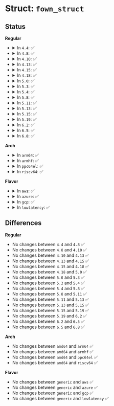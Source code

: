 # Struct: <code>fown_struct</code>

## Status
<b>Regular</b>
<ul>
<li>
<details>
<summary>In <code>4.4</code>: ✅</summary>

```c
struct fown_struct {
    rwlock_t lock;
    struct pid *pid;
    enum pid_type pid_type;
    kuid_t uid;
    kuid_t euid;
    int signum;
};
```
</details>
</li>
<li>
<details>
<summary>In <code>4.8</code>: ✅</summary>

```c
struct fown_struct {
    rwlock_t lock;
    struct pid *pid;
    enum pid_type pid_type;
    kuid_t uid;
    kuid_t euid;
    int signum;
};
```
</details>
</li>
<li>
<details>
<summary>In <code>4.10</code>: ✅</summary>

```c
struct fown_struct {
    rwlock_t lock;
    struct pid *pid;
    enum pid_type pid_type;
    kuid_t uid;
    kuid_t euid;
    int signum;
};
```
</details>
</li>
<li>
<details>
<summary>In <code>4.13</code>: ✅</summary>

```c
struct fown_struct {
    rwlock_t lock;
    struct pid *pid;
    enum pid_type pid_type;
    kuid_t uid;
    kuid_t euid;
    int signum;
};
```
</details>
</li>
<li>
<details>
<summary>In <code>4.15</code>: ✅</summary>

```c
struct fown_struct {
    rwlock_t lock;
    struct pid *pid;
    enum pid_type pid_type;
    kuid_t uid;
    kuid_t euid;
    int signum;
};
```
</details>
</li>
<li>
<details>
<summary>In <code>4.18</code>: ✅</summary>

```c
struct fown_struct {
    rwlock_t lock;
    struct pid *pid;
    enum pid_type pid_type;
    kuid_t uid;
    kuid_t euid;
    int signum;
};
```
</details>
</li>
<li>
<details>
<summary>In <code>5.0</code>: ✅</summary>

```c
struct fown_struct {
    rwlock_t lock;
    struct pid *pid;
    enum pid_type pid_type;
    kuid_t uid;
    kuid_t euid;
    int signum;
};
```
</details>
</li>
<li>
<details>
<summary>In <code>5.3</code>: ✅</summary>

```c
struct fown_struct {
    rwlock_t lock;
    struct pid *pid;
    enum pid_type pid_type;
    kuid_t uid;
    kuid_t euid;
    int signum;
};
```
</details>
</li>
<li>
<details>
<summary>In <code>5.4</code>: ✅</summary>

```c
struct fown_struct {
    rwlock_t lock;
    struct pid *pid;
    enum pid_type pid_type;
    kuid_t uid;
    kuid_t euid;
    int signum;
};
```
</details>
</li>
<li>
<details>
<summary>In <code>5.8</code>: ✅</summary>

```c
struct fown_struct {
    rwlock_t lock;
    struct pid *pid;
    enum pid_type pid_type;
    kuid_t uid;
    kuid_t euid;
    int signum;
};
```
</details>
</li>
<li>
<details>
<summary>In <code>5.11</code>: ✅</summary>

```c
struct fown_struct {
    rwlock_t lock;
    struct pid *pid;
    enum pid_type pid_type;
    kuid_t uid;
    kuid_t euid;
    int signum;
};
```
</details>
</li>
<li>
<details>
<summary>In <code>5.13</code>: ✅</summary>

```c
struct fown_struct {
    rwlock_t lock;
    struct pid *pid;
    enum pid_type pid_type;
    kuid_t uid;
    kuid_t euid;
    int signum;
};
```
</details>
</li>
<li>
<details>
<summary>In <code>5.15</code>: ✅</summary>

```c
struct fown_struct {
    rwlock_t lock;
    struct pid *pid;
    enum pid_type pid_type;
    kuid_t uid;
    kuid_t euid;
    int signum;
};
```
</details>
</li>
<li>
<details>
<summary>In <code>5.19</code>: ✅</summary>

```c
struct fown_struct {
    rwlock_t lock;
    struct pid *pid;
    enum pid_type pid_type;
    kuid_t uid;
    kuid_t euid;
    int signum;
};
```
</details>
</li>
<li>
<details>
<summary>In <code>6.2</code>: ✅</summary>

```c
struct fown_struct {
    rwlock_t lock;
    struct pid *pid;
    enum pid_type pid_type;
    kuid_t uid;
    kuid_t euid;
    int signum;
};
```
</details>
</li>
<li>
<details>
<summary>In <code>6.5</code>: ✅</summary>

```c
struct fown_struct {
    rwlock_t lock;
    struct pid *pid;
    enum pid_type pid_type;
    kuid_t uid;
    kuid_t euid;
    int signum;
};
```
</details>
</li>
<li>
<details>
<summary>In <code>6.8</code>: ✅</summary>

```c
struct fown_struct {
    rwlock_t lock;
    struct pid *pid;
    enum pid_type pid_type;
    kuid_t uid;
    kuid_t euid;
    int signum;
};
```
</details>
</li>
</ul>
<b>Arch</b>
<ul>
<li>
<details>
<summary>In <code>arm64</code>: ✅</summary>

```c
struct fown_struct {
    rwlock_t lock;
    struct pid *pid;
    enum pid_type pid_type;
    kuid_t uid;
    kuid_t euid;
    int signum;
};
```
</details>
</li>
<li>
<details>
<summary>In <code>armhf</code>: ✅</summary>

```c
struct fown_struct {
    rwlock_t lock;
    struct pid *pid;
    enum pid_type pid_type;
    kuid_t uid;
    kuid_t euid;
    int signum;
};
```
</details>
</li>
<li>
<details>
<summary>In <code>ppc64el</code>: ✅</summary>

```c
struct fown_struct {
    rwlock_t lock;
    struct pid *pid;
    enum pid_type pid_type;
    kuid_t uid;
    kuid_t euid;
    int signum;
};
```
</details>
</li>
<li>
<details>
<summary>In <code>riscv64</code>: ✅</summary>

```c
struct fown_struct {
    rwlock_t lock;
    struct pid *pid;
    enum pid_type pid_type;
    kuid_t uid;
    kuid_t euid;
    int signum;
};
```
</details>
</li>
</ul>
<b>Flavor</b>
<ul>
<li>
<details>
<summary>In <code>aws</code>: ✅</summary>

```c
struct fown_struct {
    rwlock_t lock;
    struct pid *pid;
    enum pid_type pid_type;
    kuid_t uid;
    kuid_t euid;
    int signum;
};
```
</details>
</li>
<li>
<details>
<summary>In <code>azure</code>: ✅</summary>

```c
struct fown_struct {
    rwlock_t lock;
    struct pid *pid;
    enum pid_type pid_type;
    kuid_t uid;
    kuid_t euid;
    int signum;
};
```
</details>
</li>
<li>
<details>
<summary>In <code>gcp</code>: ✅</summary>

```c
struct fown_struct {
    rwlock_t lock;
    struct pid *pid;
    enum pid_type pid_type;
    kuid_t uid;
    kuid_t euid;
    int signum;
};
```
</details>
</li>
<li>
<details>
<summary>In <code>lowlatency</code>: ✅</summary>

```c
struct fown_struct {
    rwlock_t lock;
    struct pid *pid;
    enum pid_type pid_type;
    kuid_t uid;
    kuid_t euid;
    int signum;
};
```
</details>
</li>
</ul>

## Differences
<b>Regular</b>
<ul>
<li>
No changes between <code>4.4</code> and <code>4.8</code> ✅
</li>
<li>
No changes between <code>4.8</code> and <code>4.10</code> ✅
</li>
<li>
No changes between <code>4.10</code> and <code>4.13</code> ✅
</li>
<li>
No changes between <code>4.13</code> and <code>4.15</code> ✅
</li>
<li>
No changes between <code>4.15</code> and <code>4.18</code> ✅
</li>
<li>
No changes between <code>4.18</code> and <code>5.0</code> ✅
</li>
<li>
No changes between <code>5.0</code> and <code>5.3</code> ✅
</li>
<li>
No changes between <code>5.3</code> and <code>5.4</code> ✅
</li>
<li>
No changes between <code>5.4</code> and <code>5.8</code> ✅
</li>
<li>
No changes between <code>5.8</code> and <code>5.11</code> ✅
</li>
<li>
No changes between <code>5.11</code> and <code>5.13</code> ✅
</li>
<li>
No changes between <code>5.13</code> and <code>5.15</code> ✅
</li>
<li>
No changes between <code>5.15</code> and <code>5.19</code> ✅
</li>
<li>
No changes between <code>5.19</code> and <code>6.2</code> ✅
</li>
<li>
No changes between <code>6.2</code> and <code>6.5</code> ✅
</li>
<li>
No changes between <code>6.5</code> and <code>6.8</code> ✅
</li>
</ul>
<b>Arch</b>
<ul>
<li>
No changes between <code>amd64</code> and <code>arm64</code> ✅
</li>
<li>
No changes between <code>amd64</code> and <code>armhf</code> ✅
</li>
<li>
No changes between <code>amd64</code> and <code>ppc64el</code> ✅
</li>
<li>
No changes between <code>amd64</code> and <code>riscv64</code> ✅
</li>
</ul>
<b>Flavor</b>
<ul>
<li>
No changes between <code>generic</code> and <code>aws</code> ✅
</li>
<li>
No changes between <code>generic</code> and <code>azure</code> ✅
</li>
<li>
No changes between <code>generic</code> and <code>gcp</code> ✅
</li>
<li>
No changes between <code>generic</code> and <code>lowlatency</code> ✅
</li>
</ul>

